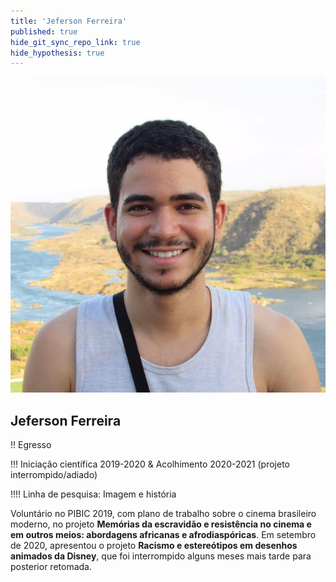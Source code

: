 ```yaml
---
title: 'Jeferson Ferreira'
published: true
hide_git_sync_repo_link: true
hide_hypothesis: true
---
```


![Fotografia de Jeferson Ferreira](../../imgs/JefersonAlan.jpg?resize=400)

## Jeferson Ferreira

!! Egresso

!!! Iniciação científica 2019-2020 & Acolhimento 2020-2021 (projeto interrompido/adiado)

!!!! Linha de pesquisa: Imagem e história

Voluntário no PIBIC 2019, com plano de trabalho sobre o cinema brasileiro moderno, no projeto **Memórias da escravidão e resistência no cinema e em outros meios: abordagens africanas e afrodiaspóricas**. Em setembro de 2020, apresentou o projeto **Racismo e estereótipos em desenhos animados da Disney**, que foi interrompido alguns meses mais tarde para posterior retomada.